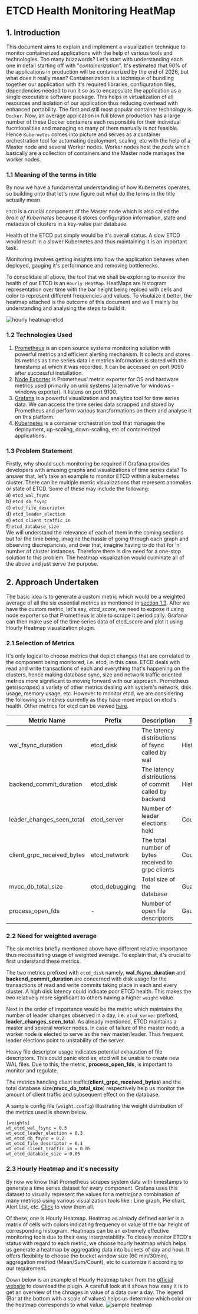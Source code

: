 # ETCD Health Monitoring HeatMap
  ## 1. Introduction
  This document aims to explain and implement a visualization technique to monitor containerized applications with the help of various tools and technologies. Too many buzzwords? Let's start with understanding each one in detail starting off with "*containerization*". It's estimated that 90% of the applications in production will be containerized by the end of 2026, but what does it really mean? Containerization is a technique of bundling together our application with it's required libraries, configuration files, dependencies needed to run it so as to encapsulate the application as a single executable software package. This helps in virtualization of all resources and isolation of our application thus reducing overhead with enhanced portability. The first and still most popular container technology is `Docker`. Now, an average application in full blown production has a large number of these Docker containers each responsible for their individual fucntionalities and managing so many of them manually is not feasible. Hence `Kubernetes` comes into picture and serves as a container orchestration tool for automating deployment, scaling, etc with the help of a Master node and several Worker nodes. Worker nodes host the *pods* which basically are a collection of containers and the Master node manages the worker nodes. 

   ### 1.1 Meaning of the terms in title
   By now we have a fundamental understanding of how Kubernetes operates, so building onto that let's now figure out what do the terms in the title actually mean.
   
  `ETCD` is a crucial component of the Master node which is also called the *brain of Kubernetes* because it stores configuration information, state and metadata of clusters in a key-value pair database.
   
   Health of the ETCD put simply would be it's overall status. A slow ETCD would result in a slower Kubernetes and thus maintaining it is an important task.
   
   Monitoring involves getting insights into how the application behaves when deployed, gauging it's performance and removing bottlenecks.
   
   To consolidate all above, the tool that we shall be exploring to monitor the health of our ETCD is an `Hourly HeatMap`. HeatMaps are histogram representation over time with the bar height being replced with cells and color to represent different frequencies and values. To visulaize it better, the heatmap attached is the outcome of this document and we'll mainly be understanding and analysing the steps to build it. 
   
  ![hourly heatmap-etcd](https://user-images.githubusercontent.com/83866176/163716754-c6a261a5-1297-48b5-a326-ac307465ef80.png)
   
  ### 1.2 Technologies Used
 1. [Prometheus](https://prometheus.io/docs/introduction/overview/) is an open source systems monitoring solution with powerful metrics and efficient alerting mechanism. It collects and stores its metrics as time series data i.e metrics information is stored with the timestamp at which it was recorded. It can be accessed on port 9090 after successful installation.
 2. [Node Exporter](https://github.com/prometheus/node_exporter) is Prometheus’ metric exporter for OS and hardware metrics used primarily on unix systems (alternative for windows - windows exporter). It listens on port 9100.
 3. [Grafana](https://grafana.com/docs/) is a powerful visualization and analytics tool for time series data. We can access the time series data scrapped and stored by Prometheus and perform various transformations on them and analyse it on this platform.
 4. [Kubernetes](https://kubernetes.io/docs/home/) is a container orchestration tool that manages the deployment, up-scaling, down-scaling, etc of containerized applications.
 
   ### 1.3 Problem Statement 
  Firstly, why should such monitoring be required if Grafana provides developers with amusing graphs and visualizations of time series data? To answer that, let’s take an example to monitor ETCD within a kubernetes cluster. There can be multiple metric visualizations that represent anomalies or state of ETCD. Some of these may include the following:\
  a) `etcd_wal_fsync`\
  b) `etcd_db_fsync`\
  c) `etcd_file_descriptor`\
  d) `etcd_leader_election`\
  e) `etcd_client_traffic_in`\
  f) `etcd_database_size`\
  We will understand the relevance of each of them in the coming sections but for the time being, imagine the hassle of going through each graph and observing discrepancies, and over that, imagine having to do that for ‘n’ number of cluster instances. Therefore there is dire need for a one-stop solution to this problem. The heatmap visualization would culminate all of the above and just serve the purpose.
  
## 2. Approach Undertaken
The basic idea is to generate a custom metric which would be a weighted average of all the six essential metrics as mentioned in [section 1.3](#13-problem-statement). After we have the custom metric, let's say, *etcd_score*, we need to expose it using node exporter so that Prometheus is able to scrape it periodically. Grafana can then make use of the time series data of etcd_score and plot it using Hourly Heatmap visualization plugin. 
### 2.1 Selection of Metrics
It's only logical to choose metrics that depict changes that are correlated to the component being monitored, i.e. etcd, in this case. ETCD deals with read and write transactions of each and everything that's happening on the clusters, hence making database sync, size and network traffic oriented metrics more significant to moving forward with our approach. Prometheus gets(*scrapes*) a variety of other metrics dealing with system's network, disk usage, memory usage, etc. However to monitor etcd, we are considering the following six metrics currently as they have more impact on etcd's health. Other metrics for etcd can be viewed [here](https://etcd.io/docs/v3.2/metrics/).

| Metric Name | Prefix | Description | [Type](https://prometheus.io/docs/concepts/metric_types/) |
| --- | --- | --- | --- |
| wal_fsync_duration | etcd_disk |  The latency distributions of fsync called by wal| Histogram|
| backend_commit_duration | etcd_disk | The latency distributions of commit called by backend | Histogram | 
| leader_changes_seen_total | etcd_server | Number of leader elections held | Counter |
| client_grpc_received_bytes | etcd_network | The total number of bytes received to grpc clients | Counter |
| mvcc_db_total_size | etcd_debugging | Total size of the database | Guage |
| process_open_fds | - |  Number of open file descriptors| Gauge |
### 2.2 Need for weighted average
The six metrics briefly mentioned above have different relative importance thus necessitating usage of weighted average. To explain that, it's crucial to first understand these metrics.

The two metrics prefixed with `etcd_disk` namely, **wal_fsync_duration** and **backend_commit_duration** are concerned with disk usage for the transactions of read and write commits taking place in each and every cluster. A high disk latency could indicate poor ETCD health. This makes the two relatively more significant to others having a higher `weight` value.

Next in the order of importance would be the metric which maintains the number of leader changes observed in a day, i.e. `etcd_server` prefixed, **leader_changes_seen_total**. As already mentioned, ETCD maintains a master and several worker nodes. In case of failure of the master node, a worker node is elected to serve as the new master/leader. Thus frequent leader elections point to unstability of the server.

Heavy file descriptor usage indicates potential exhaustion of file descriptors. This could panic etcd as, etcd will be unable to create new WAL files. Due to this, the metric, **process_open_fds**, is important to monitor and regulate.

The metrics handling client traffic(**client_grpc_received_bytes**) and the total database size(**mvcc_db_total_size**) respectively help us monitor the amount of client traffic and subsequent effect on the database. 

A sample config file (`weight.config`) illustrating the weight distribution of the metrics used is shown below.
```
[weights]
wt_etcd_wal_fsync = 0.3
wt_etcd_leader_election = 0.3
wt_etcd_db_fsync = 0.2
wt_etcd_file_descriptor = 0.1
wt_etcd_client_traffic_in = 0.05
wt_etcd_database_size = 0.05
```
### 2.3 Hourly Heatmap and it's necessity
By now we know that Prometheus scrapes system data with timestamps to generate a time series dataset for every component. Grafana uses this dataset to visually represent the values for a metric(or a combination of many metrics) using various visualization tools like : Line graph, Pie chart, Alert List, etc. [Click](https://grafana.com/grafana/plugins/?type=panel&pg=graf&plcmt=panels-txt) to view them all. 

Of these, one is Hourly Heatmap. Heatmap as already defined earlier is a matrix of cells with colors indicating frequency or value of the bar height of corresponding histogram. Heatmaps can be an extremely effective monitoring tools due to their easy interpretability. To closely monitor ETCD's status with regard to each metric, we choose hourly heatmap which helps us generate a heatmap by aggregating data into buckets of day and hour. It offers flexibility to choose the bucket window size (60 min/30min), aggregation method (Mean/Sum/Count), etc to customize it according to our requirement. 

Down below is an example of Hourly Heatmap taken from the [official website](https://grafana.com/grafana/plugins/marcusolsson-hourly-heatmap-panel/) to download the plugin. A carefull look at it shows how easy it is to get an overview of the chnages in value of a data over a day. The legend (Bar at the bottom with a scale of values) helps us determine which color on the heatmap corresponds to what value. 
 ![sample heatmap](https://user-images.githubusercontent.com/83866176/164644215-1542ed15-54ea-4406-8231-c12bf9a54a77.jpg)

